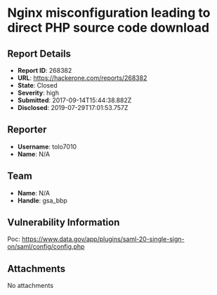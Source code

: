 # Nginx misconfiguration leading to direct PHP source code download

## Report Details
- **Report ID**: 268382
- **URL**: https://hackerone.com/reports/268382
- **State**: Closed
- **Severity**: high
- **Submitted**: 2017-09-14T15:44:38.882Z
- **Disclosed**: 2019-07-29T17:01:53.757Z

## Reporter
- **Username**: tolo7010
- **Name**: N/A

## Team
- **Name**: N/A
- **Handle**: gsa_bbp

## Vulnerability Information
Poc:
https://www.data.gov/app/plugins/saml-20-single-sign-on/saml/config/config.php

## Attachments
No attachments
